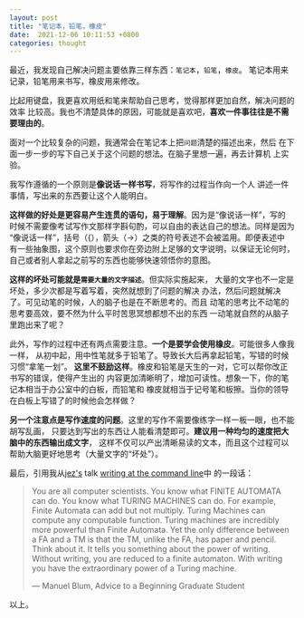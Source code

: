 ```yaml
---
layout: post
title: "笔记本，铅笔，橡皮"
date:  2021-12-06 10:11:53 +0800
categories: thought
---
```


最近，我发现自己解决问题主要依靠三样东西：`笔记本`，`铅笔`，`橡皮`。
笔记本用来记录，铅笔用来书写，橡皮用来修改。

比起用键盘，我更喜欢用纸和笔来帮助自己思考，觉得那样更加自然，解决问题的效率
比较高。我也不清楚具体的原因，可能就是喜欢吧，**喜欢一件事往往是不需要理由的**。

面对一个比较复杂的问题，我通常会在笔记本上把`问题`清楚的描述出来，然后
在下面一步一步的写下自己关于这个问题的想法。在脑子里想一遍，再去计算机
上实验。

我写作遵循的一个原则是**像说话一样书写**，将写作的过程当作向一个人
讲述一件事情，写出来的东西要让这个人能明白。

**这样做的好处是更容易产生连贯的语句，易于理解**。因为是“像说话一样”，写的
时候不需要像考试写作文那样字斟句酌，可以自由的表达自己的想法。同样是因为
“像说话一样”，括号（{），箭头（->）之类的符号表述不会被滥用。即便表述中
有一些抽象图，这个原则也要求你在旁边附上足够的文字说明，以保证无论何时，
自己或者别人拿起之前写的东西也能够快速领悟你的意图。

**这样的坏处可能就是`需要大量的文字描述`**。但实际实施起来，
大量的文字也不一定是坏处，多少次都是写着写着，突然就想到了问题的解决
办法，然后问题就解决了。可见动笔的时候，人的脑子也是在不断思考的。而且
动笔的思考比不动笔的思考要高效，要不然为什么平时苦思冥想都想不出的东西
一动笔就自然的从脑子里跑出来了呢？

此外，写作的过程中还有两点需要注意。**一个是要学会使用橡皮**。可能很多人像我一样，
从初中起，用中性笔就多于铅笔了。导致长大后再拿起铅笔，写错的时候习惯“拿笔一划”。
**这里不鼓励这样**。橡皮和铅笔是天生的一对，它可以帮你改正书写的错误，使得产生出的
内容更加清晰明了，增加可读性。想象一下，你的笔记本相当于办公室中的白板，而铅笔和
橡皮就相当于记号笔和板擦。当你的领导在白板上写错了的时候他会怎样做？

**另一个注意点是写作速度的问题**。这里的写作不需要像练字一样一板一眼，也不能胡写乱画，
只要达到写出的东西让人能看清楚即可。**建议用一种均匀的速度把大脑中的东西输出成文字**，
这样不仅可以产出清晰易读的文本，而且这个过程可以帮助大脑更好地思考（大量文字的“坏处”）。

最后，引用我从[jez's](https://jez.io/) talk 
[writing at the command line](https://jez.io/talks/writing-at-the-command-line/)中
的一段话：

> You are all computer scientists.
> You know what FINITE AUTOMATA can do.
> You know what TURING MACHINES can do.
> For example, Finite Automata can add but not multiply.
> Turing Machines can compute any computable function.
> Turing machines are incredibly more powerful than Finite Automata.
> Yet the only difference between a FA and a TM is that
> the TM, unlike the FA, has paper and pencil.
> Think about it.
> It tells you something about the power of writing.
> Without writing, you are reduced to a finite automaton.
> With writing you have the extraordinary power of a Turing machine.
> 
> — Manuel Blum, Advice to a Beginning Graduate Student

以上。
